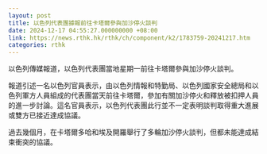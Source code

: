 ```yaml
---
layout: post
title: 以色列代表團據報前往卡塔爾參與加沙停火談判
date: 2024-12-17 04:55:27.000000000 +08:00
link: https://news.rthk.hk/rthk/ch/component/k2/1783759-20241217.htm
categories: rthk
---
```


以色列傳媒報道，以色列代表團當地星期一前往卡塔爾參與加沙停火談判。

報道引述一名以色列官員表示，由以色列情報和特勤局、以色列國家安全總局和以色列軍方人員組成的代表團當天前往卡塔爾，參加有關加沙停火和釋放被扣押人員的進一步討論。這名官員表示，以色列代表團此行並不一定表明談判取得重大進展或雙方已接近達成協議。

過去幾個月，在卡塔爾多哈和埃及開羅舉行了多輪加沙停火談判，但都未能達成結束衝突的協議。
